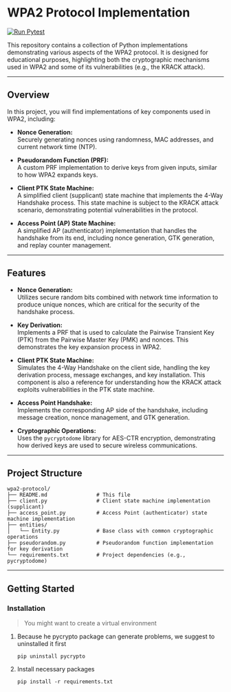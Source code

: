 # WPA2 Protocol Implementation

[![Run Pytest](https://github.com/danielcorrea256/WPA2-Project/actions/workflows/tests.yml/badge.svg)](https://github.com/danielcorrea256/WPA2-Project/actions/workflows/tests.yml)

This repository contains a collection of Python implementations demonstrating various aspects of the WPA2 protocol. It is designed for educational purposes, highlighting both the cryptographic mechanisms used in WPA2 and some of its vulnerabilities (e.g., the KRACK attack).

---

## Overview

In this project, you will find implementations of key components used in WPA2, including:

- **Nonce Generation:**  
  Securely generating nonces using randomness, MAC addresses, and current network time (NTP).

- **Pseudorandom Function (PRF):**  
  A custom PRF implementation to derive keys from given inputs, similar to how WPA2 expands keys.

- **Client PTK State Machine:**  
  A simplified client (supplicant) state machine that implements the 4-Way Handshake process. This state machine is subject to the KRACK attack scenario, demonstrating potential vulnerabilities in the protocol.

- **Access Point (AP) State Machine:**  
  A simplified AP (authenticator) implementation that handles the handshake from its end, including nonce generation, GTK generation, and replay counter management.

---

## Features

- **Nonce Generation:**  
  Utilizes secure random bits combined with network time information to produce unique nonces, which are critical for the security of the handshake process.

- **Key Derivation:**  
  Implements a PRF that is used to calculate the Pairwise Transient Key (PTK) from the Pairwise Master Key (PMK) and nonces. This demonstrates the key expansion process in WPA2.

- **Client PTK State Machine:**  
  Simulates the 4-Way Handshake on the client side, handling the key derivation process, message exchanges, and key installation. This component is also a reference for understanding how the KRACK attack exploits vulnerabilities in the PTK state machine.

- **Access Point Handshake:**  
  Implements the corresponding AP side of the handshake, including message creation, nonce management, and GTK generation.

- **Cryptographic Operations:**  
  Uses the `pycryptodome` library for AES-CTR encryption, demonstrating how derived keys are used to secure wireless communications.

---

## Project Structure

```
wpa2-protocol/
├── README.md                # This file
├── client.py                # Client state machine implementation (supplicant)
├── access_point.py          # Access Point (authenticator) state machine implementation
├── entities/
│   └── Entity.py            # Base class with common cryptographic operations
├── pseudorandom.py          # Pseudorandom function implementation for key derivation
└── requirements.txt         # Project dependencies (e.g., pycryptodome)
```

---

## Getting Started

### Installation 
> You might want to create a virtual environment

1. Because he pycrypto package can generate problems, we suggest to uninstalled it first
    ```
    pip uninstall pycrypto
    ```
2. Install necessary packages
    ```
    pip install -r requirements.txt
    ```
